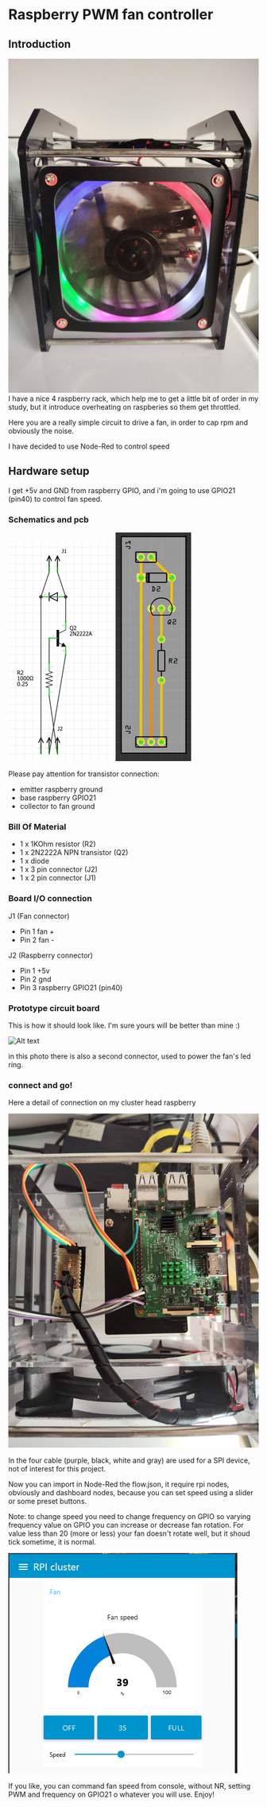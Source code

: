 # Raspberry PWM fan controller 
## Introduction

![Alt text](/img/1666790543910.jpg "Raspberry rack")
I have a nice 4 raspberry rack, which help me to get a little bit of order in my study, but it introduce overheating on raspberies so them get throttled.

Here you are a really simple circuit to drive a fan, in order to cap rpm and obviously the noise.

I have decided to use Node-Red to control speed

## Hardware setup

I get +5v and GND from raspberry GPIO, and i'm going to use GPIO21 (pin40) to control fan speed.

### Schematics and pcb
![Alt text](/img/schematics.png)   ![Alt text](/img/pbc.png)

Please pay attention for transistor connection:
- emitter raspberry ground
- base raspberry GPIO21
- collector to fan ground 

### Bill Of Material
- 1 x 1KOhm resistor (R2)
- 1 x 2N2222A NPN transistor (Q2)
- 1 x diode
- 1 x 3 pin connector (J2)
- 1 x 2 pin connector (J1)

### Board I/O connection
J1 (Fan connector)
- Pin 1 fan +
- Pin 2 fan -

J2 (Raspberry connector)
- Pin 1 +5v 
- Pin 2 gnd
- Pin 3 raspberry GPIO21 (pin40)

### Prototype circuit board
This is how it should look like. I'm sure yours will be better than mine :)

![Alt text](/img/IMG_20221026_140357.jpg)

in this photo there is also a second connector, used to power the fan's led ring.

### connect and go!
Here a detail of connection on my cluster head raspberry

![Alt text](/img/IMG_20221026_141100.jpg)

In the four cable (purple, black, white and gray) are used for a SPI device, not of interest for this project.

Now you can import in Node-Red the flow.json, it require rpi nodes, obviously and dashboard nodes, because you can set speed using a slider or some preset buttons.

Note: to change speed you need to change frequency on GPIO so varying frequency value on GPIO you can increase or decrease fan rotation. For value less than 20 (more or less) your fan doesn't rotate well, but it shoud tick sometime, it is normal.


![Alt text](/img/nodered.png)

If you like, you can command fan speed from console, without NR, setting PWM and frequency on GPIO21 o whatever you will use.
Enjoy!